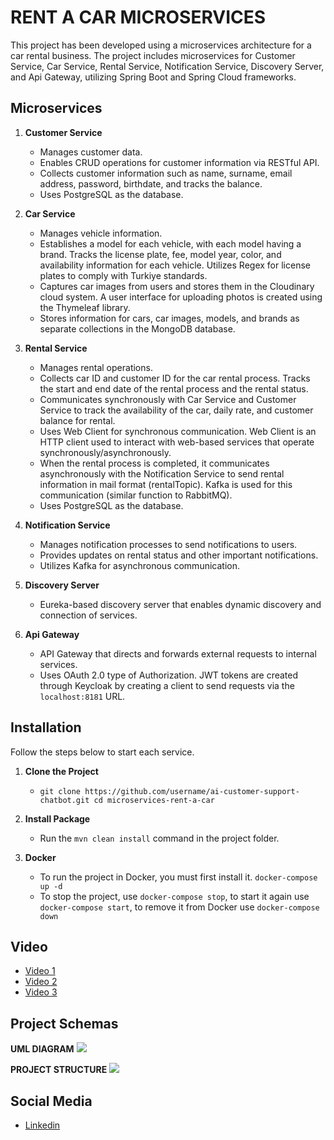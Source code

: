 # RENT A CAR MICROSERVICES

This project has been developed using a microservices architecture for a car rental business. The project includes microservices for Customer Service, Car Service, Rental Service, Notification Service, Discovery Server, and Api Gateway, utilizing Spring Boot and Spring Cloud frameworks.

## Microservices

1. **Customer Service**
   - Manages customer data.
   - Enables CRUD operations for customer information via RESTful API.
   - Collects customer information such as name, surname, email address, password, birthdate, and tracks the balance.
   - Uses PostgreSQL as the database.

2. **Car Service**
   - Manages vehicle information.
   - Establishes a model for each vehicle, with each model having a brand. Tracks the license plate, fee, model year, color, and availability information for each vehicle. Utilizes Regex for license plates to comply with Turkiye standards.
   - Captures car images from users and stores them in the Cloudinary cloud system. A user interface for uploading photos is created using the Thymeleaf library.
   - Stores information for cars, car images, models, and brands as separate collections in the MongoDB database.
    
3. **Rental Service**
   - Manages rental operations.
   - Collects car ID and customer ID for the car rental process. Tracks the start and end date of the rental process and the rental status.
   - Communicates synchronously with Car Service and Customer Service to track the availability of the car, daily rate, and customer balance for rental.
   - Uses Web Client for synchronous communication. Web Client is an HTTP client used to interact with web-based services that operate synchronously/asynchronously.
   - When the rental process is completed, it communicates asynchronously with the Notification Service to send rental information in mail format (rentalTopic). Kafka is used for this communication (similar function to RabbitMQ). 
   - Uses PostgreSQL as the database.

4. **Notification Service**
   - Manages notification processes to send notifications to users.
   - Provides updates on rental status and other important notifications.
   - Utilizes Kafka for asynchronous communication.

5. **Discovery Server**
   - Eureka-based discovery server that enables dynamic discovery and connection of services.

6. **Api Gateway**
   - API Gateway that directs and forwards external requests to internal services.
   - Uses OAuth 2.0 type of Authorization. JWT tokens are created through Keycloak by creating a client to send requests via the `localhost:8181` URL.

## Installation

Follow the steps below to start each service.

1. **Clone the Project**
   - `git clone https://github.com/username/ai-customer-support-chatbot.git cd microservices-rent-a-car`

2. **Install Package** 
    - Run the `mvn clean install` command in the project folder.

3. **Docker**
    - To run the project in Docker, you must first install it. `docker-compose up -d`
    - To stop the project, use `docker-compose stop`, to start it again use `docker-compose start`, to remove it from Docker use `docker-compose down`

## Video
  - [Video 1](https://vimeo.com/manage/videos/887836060/839fd8a31c)
  - [Video 2](https://vimeo.com/888510252/16ad302faa?share=copy)
  - [Video 3](https://vimeo.com/888511359/a643a218e3?share=copy)
    
## Project Schemas
  **UML DIAGRAM**
  <img src="https://github.com/halilibrhimtas/microservices-rent-a-car/assets/74383996/7b44a495-08f0-4df5-94c3-2343a558ee10"><br>

  **PROJECT STRUCTURE**
  <img src="https://github.com/halilibrhimtas/rent-a-car-microservices/assets/74383996/53db5454-3ad5-4c01-930d-f21b2c57f060"><br>

## Social Media
  - [Linkedin](https://www.linkedin.com/in/halilibrhimtas)
